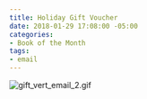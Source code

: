 ```yaml
---
title: Holiday Gift Voucher
date: 2018-01-29 17:08:00 -05:00
categories:
- Book of the Month
tags:
- email
---
```


![gift_vert_email_2.gif](/uploads/gift_vert_email_2.gif)
